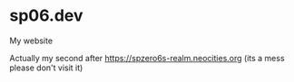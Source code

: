 # sp06.dev
My website

Actually my second after https://spzero6s-realm.neocities.org (its a mess please don't visit it)
